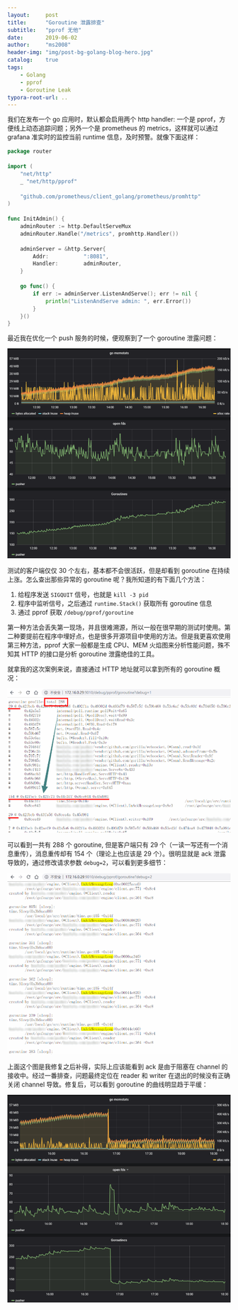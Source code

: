 ```yaml
---
layout:     post
title:      "Goroutine 泄露排查"
subtitle:   "pprof 无他"
date:       2019-06-02
author:     "ms2008"
header-img: "img/post-bg-golang-blog-hero.jpg"
catalog:    true
tags:
    - Golang
    - pprof
    - Goroutine Leak
typora-root-url: ..
---
```


我们在发布一个 go 应用时，默认都会启用两个 http handler: 一个是 pprof，方便线上动态追踪问题；另外一个是 prometheus 的 metrics，这样就可以通过 grafana 准实时的监控当前 runtime 信息，及时预警。就像下面这样：

```go
package router

import (
    "net/http"
	_ "net/http/pprof"

	"github.com/prometheus/client_golang/prometheus/promhttp"
)

func InitAdmin() {
	adminRouter := http.DefaultServeMux
	adminRouter.Handle("/metrics", promhttp.Handler())

    adminServer = &http.Server{
		Addr:           ":8081",
		Handler:        adminRouter,
	}

	go func() {
		if err := adminServer.ListenAndServe(); err != nil {
			println("ListenAndServe admin: ", err.Error())
		}
	}()
}
```

最近我在优化一个 push 服务的时候，便观察到了一个 goroutine 泄露问题：

![](/img/in-post/goroutine-leak/goroutine-leak-1.png)

测试的客户端仅仅 30 个左右，基本都不会很活跃，但是却看到 goroutine 在持续上涨。怎么查出那些异常的 goroutine 呢？我所知道的有下面几个方法：

1. 给程序发送 `SIGQUIT` 信号，也就是 `kill -3 pid`
2. 程序中监听信号，之后通过 `runtime.Stack()` 获取所有 goroutine 信息
3. 通过 pprof 获取 `/debug/pprof/goroutine`

第一种方法会丢失第一现场，并且很难溯源，所以一般在很早期的测试时使用。第二种要提前在程序中埋好点，也是很多开源项目中使用的方法。但是我更喜欢使用第三种方法，pprof 大家一般都是生成 CPU、MEM 火焰图来分析性能问题，殊不知其 HTTP 的接口是分析 goroutine 泄露绝佳的工具。

就拿我的这次案例来说，直接通过 HTTP 地址就可以拿到所有的 goroutine 概况：

![](/img/in-post/goroutine-leak/goroutine-stack-1.png)

可以看到一共有 288 个 goroutine, 但是客户端只有 29 个（一读一写还有一个消息重传），消息重传却有 154 个（理论上也应该是 29 个）。很明显就是 ack 泄露导致的，通过修改请求参数 `debug=2`，可以看到更多细节：

![](/img/in-post/goroutine-leak/goroutine-stack-2.png)

上面这个图是我修复之后补得，实际上应该能看到 ack 是由于阻塞在 channel 的接收中。经过一番排查，问题最终定位在 reader 和 writer 在退出的时候没有正确关闭 channel 导致。修复后，可以看到 goroutine 的曲线明显趋于平缓：

![](/img/in-post/goroutine-leak/goroutine-leak-2.png)
